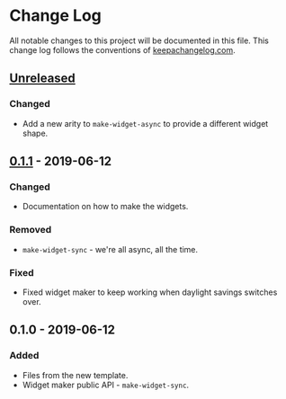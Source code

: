 # Change Log
All notable changes to this project will be documented in this file. This change log follows the conventions of [keepachangelog.com](http://keepachangelog.com/).

## [Unreleased]
### Changed
- Add a new arity to `make-widget-async` to provide a different widget shape.

## [0.1.1] - 2019-06-12
### Changed
- Documentation on how to make the widgets.

### Removed
- `make-widget-sync` - we're all async, all the time.

### Fixed
- Fixed widget maker to keep working when daylight savings switches over.

## 0.1.0 - 2019-06-12
### Added
- Files from the new template.
- Widget maker public API - `make-widget-sync`.

[Unreleased]: https://github.com/your-name/liberator-swagger/compare/0.1.1...HEAD
[0.1.1]: https://github.com/your-name/liberator-swagger/compare/0.1.0...0.1.1

